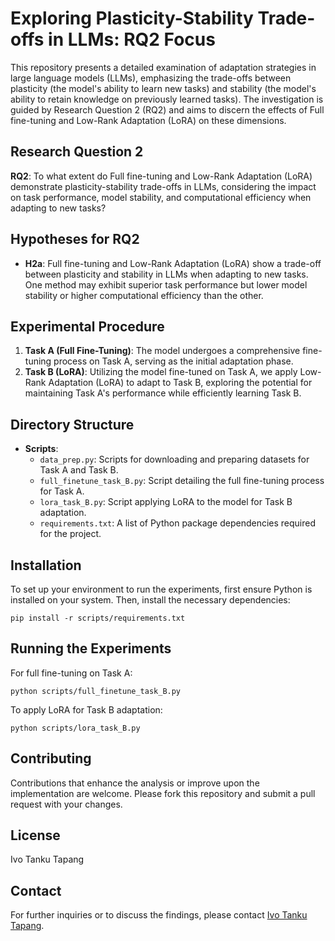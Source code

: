 
# Exploring Plasticity-Stability Trade-offs in LLMs: RQ2 Focus

This repository presents a detailed examination of adaptation strategies in large language models (LLMs), emphasizing the trade-offs between plasticity (the model's ability to learn new tasks) and stability (the model's ability to retain knowledge on previously learned tasks). The investigation is guided by Research Question 2 (RQ2) and aims to discern the effects of Full fine-tuning and Low-Rank Adaptation (LoRA) on these dimensions.

## Research Question 2

**RQ2**: To what extent do Full fine-tuning and Low-Rank Adaptation (LoRA) demonstrate plasticity-stability trade-offs in LLMs, considering the impact on task performance, model stability, and computational efficiency when adapting to new tasks?

## Hypotheses for RQ2

- **H2a**: Full fine-tuning and Low-Rank Adaptation (LoRA) show a trade-off between plasticity and stability in LLMs when adapting to new tasks. One method may exhibit superior task performance but lower model stability or higher computational efficiency than the other.

## Experimental Procedure

1. **Task A (Full Fine-Tuning)**: The model undergoes a comprehensive fine-tuning process on Task A, serving as the initial adaptation phase.
2. **Task B (LoRA)**: Utilizing the model fine-tuned on Task A, we apply Low-Rank Adaptation (LoRA) to adapt to Task B, exploring the potential for maintaining Task A's performance while efficiently learning Task B.

## Directory Structure

- **Scripts**:
  - `data_prep.py`: Scripts for downloading and preparing datasets for Task A and Task B.
  - `full_finetune_task_B.py`: Script detailing the full fine-tuning process for Task A.
  - `lora_task_B.py`: Script applying LoRA to the model for Task B adaptation.
  - `requirements.txt`: A list of Python package dependencies required for the project.

## Installation

To set up your environment to run the experiments, first ensure Python is installed on your system. Then, install the necessary dependencies:

```
pip install -r scripts/requirements.txt
```

## Running the Experiments

For full fine-tuning on Task A:

```
python scripts/full_finetune_task_B.py
```

To apply LoRA for Task B adaptation:

```
python scripts/lora_task_B.py
```

## Contributing

Contributions that enhance the analysis or improve upon the implementation are welcome. Please fork this repository and submit a pull request with your changes.

## License

Ivo Tanku Tapang

## Contact

For further inquiries or to discuss the findings, please contact [Ivo Tanku Tapang](mailto:itankutapang@gmail.com).
